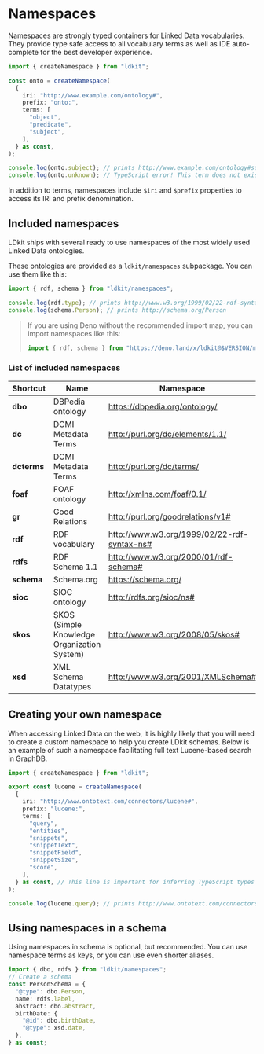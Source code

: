 # Namespaces

Namespaces are strongly typed containers for Linked Data vocabularies. They
provide type safe access to all vocabulary terms as well as IDE auto-complete
for the best developer experience.

```ts
import { createNamespace } from "ldkit";

const onto = createNamespace(
  {
    iri: "http://www.example.com/ontology#",
    prefix: "onto:",
    terms: [
      "object",
      "predicate",
      "subject",
    ],
  } as const,
);

console.log(onto.subject); // prints http://www.example.com/ontology#subject
console.log(onto.unknown); // TypeScript error! This term does not exist
```

In addition to terms, namespaces include `$iri` and `$prefix` properties to
access its IRI and prefix denomination.

## Included namespaces

LDkit ships with several ready to use namespaces of the most widely used Linked
Data ontologies.

These ontologies are provided as a `ldkit/namespaces` subpackage. You can use
them like this:

```ts
import { rdf, schema } from "ldkit/namespaces";

console.log(rdf.type); // prints http://www.w3.org/1999/02/22-rdf-syntax-ns#type
console.log(schema.Person); // prints http://schema.org/Person
```

> If you are using Deno without the recommended import map, you can import
> namespaces like this:
>
> ```ts
> import { rdf, schema } from "https://deno.land/x/ldkit@$VERSION/mod.ts";
> ```

### List of included namespaces

| Shortcut    | Name                                        | Namespace                                   |
| ----------- | ------------------------------------------- | ------------------------------------------- |
| **dbo**     | DBPedia ontology                            | https://dbpedia.org/ontology/               |
| **dc**      | DCMI Metadata Terms                         | http://purl.org/dc/elements/1.1/            |
| **dcterms** | DCMI Metadata Terms                         | http://purl.org/dc/terms/                   |
| **foaf**    | FOAF ontology                               | http://xmlns.com/foaf/0.1/                  |
| **gr**      | Good Relations                              | http://purl.org/goodrelations/v1#           |
| **rdf**     | RDF vocabulary                              | http://www.w3.org/1999/02/22-rdf-syntax-ns# |
| **rdfs**    | RDF Schema 1.1                              | http://www.w3.org/2000/01/rdf-schema#       |
| **schema**  | Schema.org                                  | https://schema.org/                         |
| **sioc**    | SIOC ontology                               | http://rdfs.org/sioc/ns#                    |
| **skos**    | SKOS (Simple Knowledge Organization System) | http://www.w3.org/2008/05/skos#             |
| **xsd**     | XML Schema Datatypes                        | http://www.w3.org/2001/XMLSchema#           |

## Creating your own namespace

When accessing Linked Data on the web, it is highly likely that you will need to
create a custom namespace to help you create LDkit schemas. Below is an example
of such a namespace facilitating full text Lucene-based search in GraphDB.

```ts
import { createNamespace } from "ldkit";

export const lucene = createNamespace(
  {
    iri: "http://www.ontotext.com/connectors/lucene#",
    prefix: "lucene:",
    terms: [
      "query",
      "entities",
      "snippets",
      "snippetText",
      "snippetField",
      "snippetSize",
      "score",
    ],
  } as const, // This line is important for inferring TypeScript types
);

console.log(lucene.query); // prints http://www.ontotext.com/connectors/lucene#query
```

## Using namespaces in a schema

Using namespaces in schema is optional, but recommended. You can use namespace
terms as keys, or you can use even shorter aliases.

```ts
import { dbo, rdfs } from "ldkit/namespaces";
// Create a schema
const PersonSchema = {
  "@type": dbo.Person,
  name: rdfs.label,
  abstract: dbo.abstract,
  birthDate: {
    "@id": dbo.birthDate,
    "@type": xsd.date,
  },
} as const;
```
